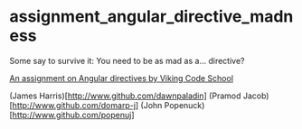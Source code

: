 # assignment_angular_directive_madness
Some say to survive it: You need to be as mad as a... directive?


[An assignment on Angular directives by Viking Code School](http://www.vikingcodeschool.com/)


(James Harris)[http://www.github.com/dawnpaladin]
(Pramod Jacob)[http://www.github.com/domarp-j] 
(John Popenuck)[http://www.github.com/popenuj]
